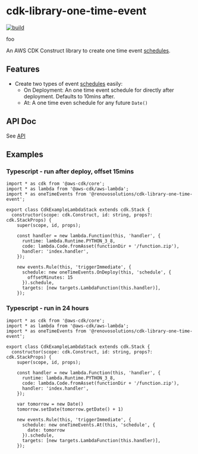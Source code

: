 # cdk-library-one-time-event

[![build](https://github.com/RenovoSolutions/cdk-library-one-time-event/actions/workflows/build.yml/badge.svg)](https://github.com/RenovoSolutions/cdk-library-one-time-event/workflows/build.yml)

foo

An AWS CDK Construct library to create one time event [schedules](https://docs.aws.amazon.com/cdk/api/latest/docs/@aws-cdk_aws-events.Schedule.html).

## Features
- Create two types of event [schedules](https://docs.aws.amazon.com/cdk/api/latest/docs/@aws-cdk_aws-events.Schedule.html) easily:
  - On Deployment: An one time event schedule for directly after deployment. Defaults to 10mins after.
  - At: A one time even schedule for any future `Date()`

## API Doc
See [API](API.md)

## Examples
### Typescript - run after deploy, offset 15mins
```
import * as cdk from '@aws-cdk/core';
import * as lambda from '@aws-cdk/aws-lambda';
import * as oneTimeEvents from '@renovosolutions/cdk-library-one-time-event';

export class CdkExampleLambdaStack extends cdk.Stack {
  constructor(scope: cdk.Construct, id: string, props?: cdk.StackProps) {
    super(scope, id, props);

    const handler = new lambda.Function(this, 'handler', {
      runtime: lambda.Runtime.PYTHON_3_8,
      code: lambda.Code.fromAsset(functionDir + '/function.zip'),
      handler: 'index.handler',
    });

    new events.Rule(this, 'triggerImmediate', {
      schedule: new oneTimeEvents.OnDeploy(this, 'schedule', {
        offsetMinutes: 15
      }).schedule,
      targets: [new targets.LambdaFunction(this.handler)],
    });
```

### Typescript - run in 24 hours
```
import * as cdk from '@aws-cdk/core';
import * as lambda from '@aws-cdk/aws-lambda';
import * as oneTimeEvents from '@renovosolutions/cdk-library-one-time-event';

export class CdkExampleLambdaStack extends cdk.Stack {
  constructor(scope: cdk.Construct, id: string, props?: cdk.StackProps) {
    super(scope, id, props);

    const handler = new lambda.Function(this, 'handler', {
      runtime: lambda.Runtime.PYTHON_3_8,
      code: lambda.Code.fromAsset(functionDir + '/function.zip'),
      handler: 'index.handler',
    });

    var tomorrow = new Date()
    tomorrow.setDate(tomorrow.getDate() + 1)

    new events.Rule(this, 'triggerImmediate', {
      schedule: new oneTimeEvents.At(this, 'schedule', {
        date: tomorrow
      }).schedule,
      targets: [new targets.LambdaFunction(this.handler)],
    });
```
